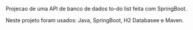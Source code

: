 Projecao de uma API de banco de dados to-do list feita com SpringBoot.

Neste projeto foram usados: Java, SpringBoot, H2 Databasee e Maven.
